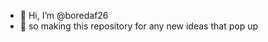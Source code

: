 - 👋 Hi, I’m @boredaf26
- 👀 so making this repository for any new ideas that pop up 

<!---
boredaf26/boredaf26 is a ✨ special ✨ repository because its `README.md` (this file) appears on your GitHub profile.
You can click the Preview link to take a look at your changes.
--->
